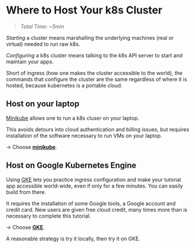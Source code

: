 # Where to Host Your k8s Cluster

> _Total Time: ~5min_

_Starting_ a cluster means marshalling the underlying
machines (real or virtual) needed to run raw k8s.

_Configuring_ a k8s cluster means talking to the k8s
API server to start and maintain your apps.

Short of ingress (how one makes the cluster accessible
to the world), the commands that configure the cluster
are the same regardless of where it is hosted, because
kubernetes is a portable cloud.

## Host on your laptop

[Minikube](https://github.com/kubernetes/minikube/releases)
allows one to run a k8s cluser on your laptop.

This avoids detours into cloud authentication and
billing issues, but requires installation of the
software necessary to run VMs on your laptop.

-> Choose __[minikube](/startCluster/minikube)__.

## Host on Google Kubernetes Engine

Using [GKE](https://cloud.google.com/container-engine)
lets you practice ingress configuration and make your
tutorial app accessible world-wide, even if only for a
few minutes.  You can easily build from there.

It requires the installation of some Google tools, a
Google account and credit card. New users are given
free cloud credit, many times more than is necessary to
complete this tutorial.

-> Choose __[GKE](/appendix/GKE)__.

A reasonable strategy is try it locally, then try it on GKE.
